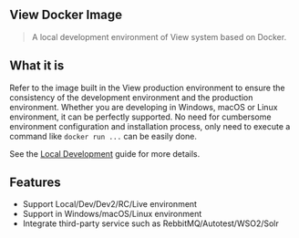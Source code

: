 ## View Docker Image

> A local development environment of View system based on Docker.

## What it is

Refer to the image built in the View production environment to ensure the consistency of the development environment and the production environment. Whether you are developing in Windows, macOS or Linux environment, it can be perfectly supported. No need for cumbersome environment configuration and installation process, only need to execute a command like `docker run ...` can be easily done.

See the [Local Development](/enviroment/view.md) guide for more details.

## Features

- Support Local/Dev/Dev2/RC/Live environment
- Support in Windows/macOS/Linux environment
- Integrate third-party service such as RebbitMQ/Autotest/WSO2/Solr

